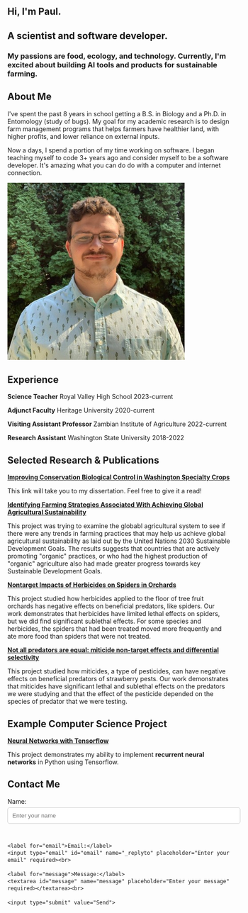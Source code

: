 ## Hi, I'm Paul.
## A scientist and software developer.
### My passions are food, ecology, and technology. Currently, I'm excited about building AI tools and products for sustainable farming.

## About Me
I've spent the past 8 years in school getting a B.S. in Biology and a Ph.D. in Entomology (study of bugs). My goal for my academic research is to design farm management programs that helps farmers have healthier land, with higher profits, and lower reliance on external inputs.

Now a days, I spend a portion of my time working on software. I began teaching myself to code 3+ years ago and consider myself to be a software developer. It's amazing what you can do do with a computer and internet connection. 

![Photo of Dr. Paul](./pb.jpeg)

## Experience
**Science Teacher** Royal Valley High School 2023-current

**Adjunct Faculty** Heritage University 2020-current

**Visiting Assistant Professor** Zambian Institute of Agriculture 2022-current

**Research Assistant** Washington State University 2018-2022

## Selected Research & Publications
**[Improving Conservation Biological Control in Washington Specialty Crops](https://www.proquest.com/openview/6757ed7860db9c8b8a70524d4c5d6dfe/1.pdf?pq-origsite=gscholar&cbl=18750&diss=y)**

This link will take you to my dissertation. Feel free to give it a read!

**[Identifying Farming Strategies Associated With Achieving Global Agricultural Sustainability](https://www.frontiersin.org/articles/10.3389/fsufs.2022.882503/full?&utm_source=Email_to_authors_&utm_medium=Email&utm_content=T1_11.5e1_author&utm_campaign=Email_publication&field=&journalName=Frontiers_in_Sustainable_Food_Systems&id=882503)** 

This project was trying to examine the globabl agricultural system to see if there were any trends in farming practices that may help us achieve global agricultural sustainability as laid out by the United Nations 2030 Sustainable Development Goals. The results suggests that countries that are actively promoting "organic" practices, or who had the highest production of "organic" agriculture also had made greater progress towards key Sustainable Development Goals.

**[Nontarget Impacts of Herbicides on Spiders in Orchards](https://academic.oup.com/jee/article/115/1/65/6442084)** 

This project studied how herbicides applied to the floor of tree fruit orchards has negative effects on beneficial predators, like spiders. Our work demonstrates that herbicides have limited lethal effects on spiders, but we did find significant sublethal effects. For some species and herbicides, the spiders that had been treated moved more frequently and ate more food than spiders that were not treated.

**[Not all predators are equal: miticide non-target effects and differential selectivity](https://www.researchgate.net/profile/Rebecca-Schmidt-Jeffris/publication/338682926_Not_all_predators_are_equal_miticide_non-target_effects_and_differential_selectivity/links/5e8fa2cba6fdcca789062de9/Not-all-predators-are-equal-miticide-non-target-effects-and-differential-selectivity.pdf)**

This project studied how miticides, a type of pesticides, can have negative effects on beneficial predators of strawberry pests. Our work demonstrates that miticides have significant lethal and sublethal effects on the predators we were studying and that the effect of the pesticide depended on the species of predator that we were testing.

## Example Computer Science Project
**[Neural Networks with Tensorflow](./neural_net.md)**

This project demonstrates my ability to implement **recurrent neural networks** in Python using Tensorflow. 

## Contact Me
<div class="text-center">
  <form action="your_formspree_url_here" method="POST">
    <label for="name">Name:</label>
    <input type="text" id="name" name="name" placeholder="Enter your name" required><br>

    <label for="email">Email:</label>
    <input type="email" id="email" name="_replyto" placeholder="Enter your email" required><br>

    <label for="message">Message:</label>
    <textarea id="message" name="message" placeholder="Enter your message" required></textarea><br>

    <input type="submit" value="Send">
  </form>
</div>

<style>
  form {
    display: inline-block;
    text-align: left;
  }
  label {
    display: block;
    margin-bottom: 5px;
  }
  input[type="text"],
  input[type="email"],
  textarea {
    display: block;
    width: 100%;
    padding: 10px;
    margin-bottom: 10px;
    border-radius: 5px;
    border: 1px solid #ccc;
  }
  input[type="submit"] {
    background-color: #007bff;
    color: #fff;
    padding: 10px 20px;
    border: none;
    border-radius: 5px;
    cursor: pointer;
  }
</style>
```
